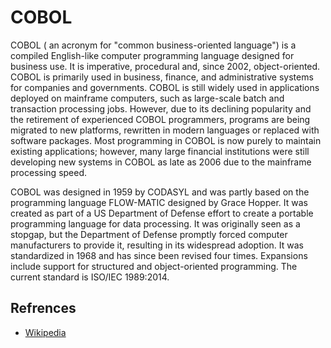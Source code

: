 # COBOL

COBOL ( an acronym for "common business-oriented language") is a compiled English-like computer programming language designed for business use. It is imperative, procedural and, since 2002, object-oriented. COBOL is primarily used in business, finance, and administrative systems for companies and governments. COBOL is still widely used in applications deployed on mainframe computers, such as large-scale batch and transaction processing jobs. However, due to its declining popularity and the retirement of experienced COBOL programmers, programs are being migrated to new platforms, rewritten in modern languages or replaced with software packages. Most programming in COBOL is now purely to maintain existing applications; however, many large financial institutions were still developing new systems in COBOL as late as 2006 due to the mainframe processing speed.

COBOL was designed in 1959 by CODASYL and was partly based on the programming language FLOW-MATIC designed by Grace Hopper. It was created as part of a US Department of Defense effort to create a portable programming language for data processing. It was originally seen as a stopgap, but the Department of Defense promptly forced computer manufacturers to provide it, resulting in its widespread adoption. It was standardized in 1968 and has since been revised four times. Expansions include support for structured and object-oriented programming. The current standard is ISO/IEC 1989:2014.

## Refrences

-  [Wikipedia](https://en.wikipedia.org/wiki/COBOL)